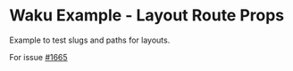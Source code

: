 # Waku Example - Layout Route Props

Example to test slugs and paths for layouts.

For issue [#1665](https://github.com/wakujs/waku/issues/1665)


